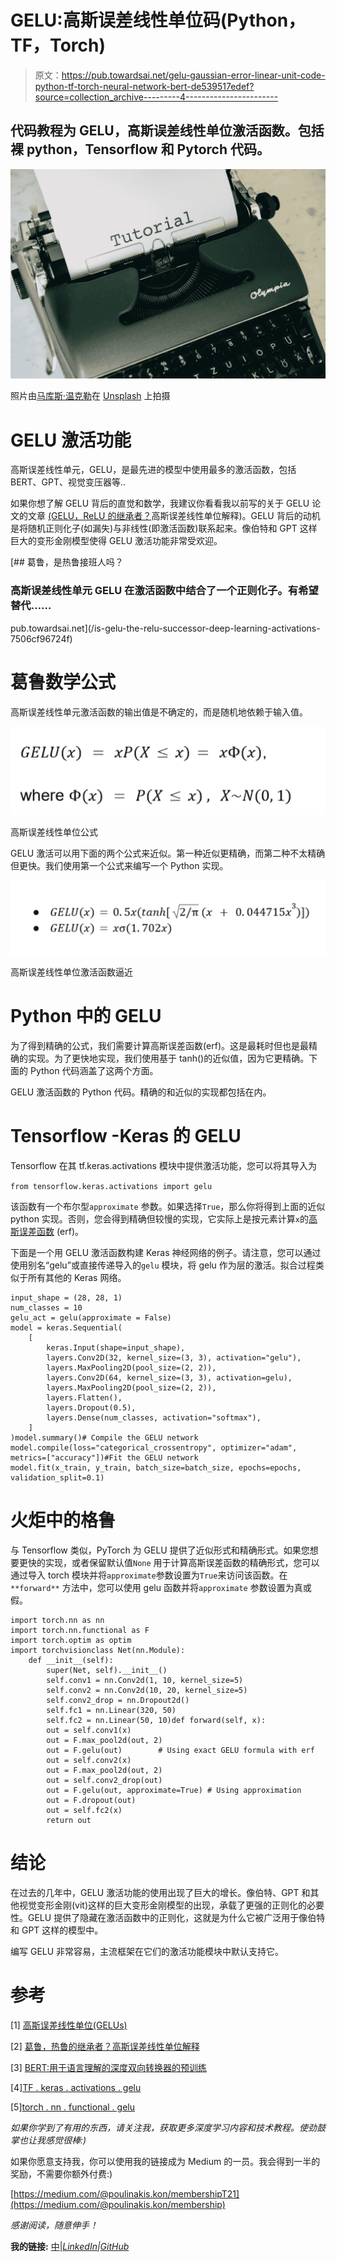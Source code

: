 # GELU:高斯误差线性单位码(Python，TF，Torch)

> 原文：<https://pub.towardsai.net/gelu-gaussian-error-linear-unit-code-python-tf-torch-neural-network-bert-de539517edef?source=collection_archive---------4----------------------->

## 代码教程为 GELU，高斯误差线性单位激活函数。包括裸 python，Tensorflow 和 Pytorch 代码。

![](img/cb893f4ff0e03e84fe106f09f750b747.png)

照片由[马库斯·温克勒](https://unsplash.com/@markuswinkler?utm_source=medium&utm_medium=referral)在 [Unsplash](https://unsplash.com?utm_source=medium&utm_medium=referral) 上拍摄

# GELU 激活功能

高斯误差线性单元，GELU，是最先进的模型中使用最多的激活函数，包括 BERT、GPT、视觉变压器等..

如果你想了解 GELU 背后的直觉和数学，我建议你看看我以前写的关于 GELU 论文的文章 [(GELU，ReLU 的继承者？](/is-gelu-the-relu-successor-deep-learning-activations-7506cf96724f)高斯误差线性单位解释)。GELU 背后的动机是将随机正则化子(如漏失)与非线性(即激活函数)联系起来。像伯特和 GPT 这样巨大的变形金刚模型使得 GELU 激活功能非常受欢迎。

[](/is-gelu-the-relu-successor-deep-learning-activations-7506cf96724f) [## 葛鲁，是热鲁接班人吗？

### 高斯误差线性单元 GELU 在激活函数中结合了一个正则化子。有希望替代……

pub.towardsai.net](/is-gelu-the-relu-successor-deep-learning-activations-7506cf96724f) 

# **葛鲁数学公式**

高斯误差线性单元激活函数的输出值是不确定的，而是随机地依赖于输入值。

![](img/8a59197f8d576e8c4f069350eaa0444f.png)

高斯误差线性单位公式

GELU 激活可以用下面的两个公式来近似。第一种近似更精确，而第二种不太精确但更快。我们使用第一个公式来编写一个 Python 实现。

![](img/9c32942151816ff84653da60e41d29e4.png)

高斯误差线性单位激活函数逼近

# Python 中的 GELU

为了得到精确的公式，我们需要计算高斯误差函数(erf)。这是最耗时但也是最精确的实现。为了更快地实现，我们使用基于 tanh()的近似值，因为它更精确。下面的 Python 代码涵盖了这两个方面。

GELU 激活函数的 Python 代码。精确的和近似的实现都包括在内。

# Tensorflow -Keras 的 GELU

Tensorflow 在其 tf.keras.activations 模块中提供激活功能，您可以将其导入为

`from tensorflow.keras.activations import gelu`

该函数有一个布尔型`approximate` 参数。如果选择`True`，那么你将得到上面的近似 python 实现。否则，您会得到精确但较慢的实现，它实际上是按元素计算`x`的[高斯误差函数](https://en.wikipedia.org/wiki/Error_function) (erf)。

下面是一个用 GELU 激活函数构建 Keras 神经网络的例子。请注意，您可以通过使用别名“gelu”或直接传递导入的`gelu` 模块，将 gelu 作为层的激活。拟合过程类似于所有其他的 Keras 网络。

```
input_shape = (28, 28, 1)
num_classes = 10
gelu_act = gelu(approximate = False)
model = keras.Sequential(
    [
        keras.Input(shape=input_shape),
        layers.Conv2D(32, kernel_size=(3, 3), activation="gelu"),
        layers.MaxPooling2D(pool_size=(2, 2)),
        layers.Conv2D(64, kernel_size=(3, 3), activation=gelu),
        layers.MaxPooling2D(pool_size=(2, 2)),
        layers.Flatten(),
        layers.Dropout(0.5),
        layers.Dense(num_classes, activation="softmax"),
    ]
)model.summary()# Compile the GELU network
model.compile(loss="categorical_crossentropy", optimizer="adam", metrics=["accuracy"])#Fit the GELU network 
model.fit(x_train, y_train, batch_size=batch_size, epochs=epochs, validation_split=0.1)
```

# 火炬中的格鲁

与 Tensorflow 类似，PyTorch 为 GELU 提供了近似形式和精确形式。如果您想要更快的实现，或者保留默认值`None` 用于计算高斯误差函数的精确形式，您可以通过导入 torch 模块并将`approximate`参数设置为`True`来访问该函数。在`**forward**` 方法中，您可以使用 gelu 函数并将`approximate` 参数设置为真或假。

```
import torch.nn as nn 
import torch.nn.functional as F
import torch.optim as optim
import torchvisionclass Net(nn.Module):
    def __init__(self):
        super(Net, self).__init__()
        self.conv1 = nn.Conv2d(1, 10, kernel_size=5)
        self.conv2 = nn.Conv2d(10, 20, kernel_size=5)
        self.conv2_drop = nn.Dropout2d()
        self.fc1 = nn.Linear(320, 50)
        self.fc2 = nn.Linear(50, 10)def forward(self, x):
        out = self.conv1(x)
        out = F.max_pool2d(out, 2)
        out = F.gelu(out)        # Using exact GELU formula with erf 
        out = self.conv2(x)
        out = F.max_pool2d(out, 2)
        out = self.conv2_drop(out)
        out = F.gelu(out, approximate=True) # Using approximation
        out = F.dropout(out)
        out = self.fc2(x)
        return out
```

# 结论

在过去的几年中，GELU 激活功能的使用出现了巨大的增长。像伯特、GPT 和其他视觉变形金刚(vit)这样的巨大变形金刚模型的出现，承载了更强的正则化的必要性。GELU 提供了隐藏在激活函数中的正则化，这就是为什么它被广泛用于像伯特和 GPT 这样的模型中。

编写 GELU 非常容易，主流框架在它们的激活功能模块中默认支持它。

# 参考

[1] [高斯误差线性单位(GELUs)](https://arxiv.org/abs/1606.08415)

[2] [葛鲁，热鲁的继承者？高斯误差线性单位解释](/is-gelu-the-relu-successor-deep-learning-activations-7506cf96724f)

[3] [BERT:用于语言理解的深度双向转换器的预训练](https://arxiv.org/abs/1810.04805)

[4][TF . keras . activations . gelu](https://www.tensorflow.org/api_docs/python/tf/keras/activations/gelu)

[5][torch . nn . functional . gelu](https://pytorch.org/docs/stable/generated/torch.nn.functional.gelu.html)

*如果你学到了有用的东西，请关注我，获取更多深度学习内容和技术教程。使劲鼓掌也让我感觉很棒:)*

如果你愿意支持我，你可以使用我的链接成为 Medium 的一员。我会得到一半的奖励，不需要你额外付费:)

[https://medium.com/@poulinakis.kon/membershipT21](https://medium.com/@poulinakis.kon/membership)

*感谢阅读，随意伸手！*

**我的链接:** [中](https://medium.com/@poulinakis.kon)|[*LinkedIn*](https://www.linkedin.com/in/konstantinos-poulinakis-4554821a3/)*|[GitHub](https://github.com/Poulinakis-Konstantinos)*